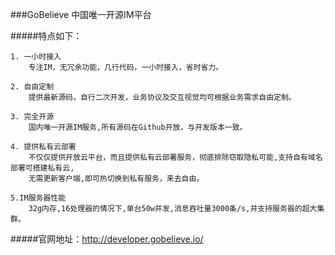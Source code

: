 ###GoBelieve 中国唯一开源IM平台
 	
#####特点如下：

    1. 一小时接入
    	专注IM，无冗余功能，几行代码，一小时接入，省时省力。

	2. 自由定制
		提供最新源码，自行二次开发，业务协议及交互视觉均可根据业务需求自由定制。

	3. 完全开源
		国内唯一开源IM服务,所有源码在Github开放，与开发版本一致。 

	4. 提供私有云部署
		不仅仅提供开放云平台，而且提供私有云部署服务，彻底排除窃取隐私可能,支持自有域名部署可搭建私有云,
		无需更新客户端,即可热切换到私有服务，来去自由。
	
	5.IM服务器性能
		32g内存,16处理器的情况下,单台50w并发,消息吞吐量3000条/s,并支持服务器的超大集群。

#####官网地址：http://developer.gobelieve.io/
